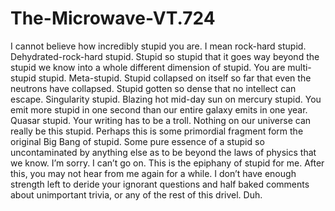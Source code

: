 # The-Microwave-VT.724
I cannot believe how incredibly stupid you are. I mean rock-hard stupid. Dehydrated-rock-hard stupid. Stupid so stupid that it goes way beyond the stupid we know into a whole different dimension of stupid. You are multi-stupid stupid. Meta-stupid. Stupid collapsed on itself so far that even the neutrons have collapsed. Stupid gotten so dense that no intellect can escape. Singularity stupid. Blazing hot mid-day sun on mercury stupid. You emit more stupid in one second than our entire galaxy emits in one year. Quasar stupid. Your writing has to be a troll. Nothing on our universe can really be this stupid. Perhaps this is some primordial fragment form the original Big Bang of stupid. Some pure essence of a stupid so uncontaminated by anything else as to be beyond the laws of physics that we know. I’m sorry. I can’t go on. This is the epiphany of stupid for me. After this, you may not hear from me again for a while. I don’t have enough strength left to deride your ignorant questions and half baked comments about unimportant trivia, or any of the rest of this drivel. Duh.

